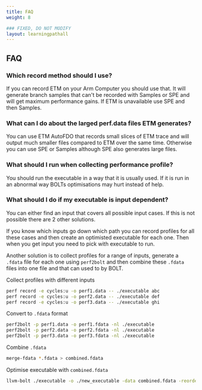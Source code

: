 ```yaml
---
title: FAQ
weight: 8

### FIXED, DO NOT MODIFY
layout: learningpathall
---
```


## FAQ

### Which record method should I use?

If you can record ETM on your Arm Computer you should use that. It will generate branch samples that can't be recorded with Samples or SPE and will get maximum performance gains. If ETM is unavailable use SPE and then Samples.

### What can I do about the larged perf.data files ETM generates?

You can use ETM AutoFDO that records small slices of ETM trace and will output much smaller files compared to ETM over the same time. Otherwise you can use SPE or Samples although SPE also generates large files.

### What should I run when collecting performance profile?

You should run the executable in a way that it is usually used. If it is run in an abnormal way BOLTs optimisations may hurt instead of help.

### What should I do if my executable is input dependent?

You can either find an input that covers all possible input cases. If this is not possible there are 2 other solutions. 

If you know which inputs go down which path you can record profiles for all these cases and then create an optimisted executable for each one. Then when you get input you need to pick with executable to run.

Another solution is to collect profiles for a range of inputs, generate a `.fdata` file for each one using `perf2bolt` and then combine these `.fdata` files into one file and that can used to by BOLT.

Collect profiles with different inputs

```bash { target="ubuntu:latest" }
perf record -e cycles:u -o perf1.data -- ./executable abc
perf record -e cycles:u -o perf2.data -- ./executable def
perf record -e cycles:u -o perf3.data -- ./executable ghi
```

Convert to `.fdata` format

```bash { target="ubuntu:latest" }
perf2bolt -p perf1.data -o perf1.fdata -nl ./executable
perf2bolt -p perf2.data -o perf2.fdata -nl ./executable
perf2bolt -p perf3.data -o perf3.fdata -nl ./executable
```

Combine `.fdata`

```bash { target="ubuntu:latest" }
merge-fdata *.fdata > combined.fdata
```

Optimise executable with `combined.fdata`

```bash { target="ubuntu:latest" }
llvm-bolt ./executable -o ./new_executable -data combined.fdata -reorder-blocks=ext-tsp -reorder-functions=hfsort -split-functions -split-all-cold -split-eh -dyno-stats
```
